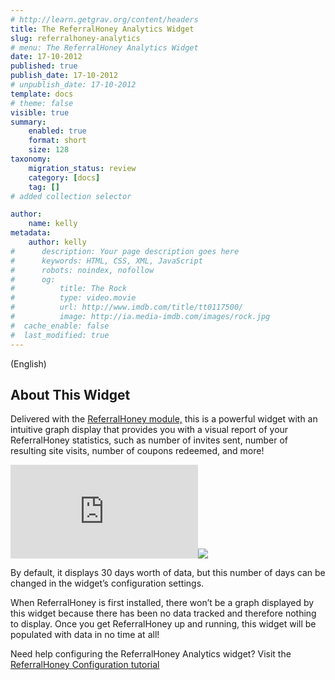 ```yaml
---
# http://learn.getgrav.org/content/headers
title: The ReferralHoney Analytics Widget
slug: referralhoney-analytics
# menu: The ReferralHoney Analytics Widget
date: 17-10-2012
published: true
publish_date: 17-10-2012
# unpublish_date: 17-10-2012
template: docs
# theme: false
visible: true
summary:
    enabled: true
    format: short
    size: 128
taxonomy:
    migration_status: review
    category: [docs]
    tag: []
# added collection selector

author:
    name: kelly
metadata:
    author: kelly
#      description: Your page description goes here
#      keywords: HTML, CSS, XML, JavaScript
#      robots: noindex, nofollow
#      og:
#          title: The Rock
#          type: video.movie
#          url: http://www.imdb.com/title/tt0117500/
#          image: http://ia.media-imdb.com/images/rock.jpg
#  cache_enable: false
#  last_modified: true
---
```


(English)

## About This Widget

Delivered with the <a href=""> ReferralHoney module,</a> this is a powerful widget with an intuitive graph display that provides you with a visual report of your ReferralHoney statistics, such as number of invites sent, number of resulting site visits, number of coupons redeemed, and more!

[![](http://localhost/wordpress_mailbeez_EOL/wp-content/themes/awake/lib/scripts/timthumb/thumb.php?src=http://www.mailbeez.com/images/doc/mailbeez/coupon_referral_honey/referralhoney_widget.png&w=270&h=95&zc=1&q=100 "ReferralHoney Analytics Widget")](http://www.mailbeez.com/images/doc/mailbeez/coupon_referral_honey/referralhoney_widget.png "ReferralHoney Analytics Widget")![](http://localhost/wordpress_mailbeez_EOL/wp-content/themes/awake/images/shortcodes/image_shadow.png)

 By default, it displays 30 days worth of data, but this number of days can be changed in the widget’s configuration settings.

When ReferralHoney is first installed, there won’t be a graph displayed by this widget because there has been no data tracked and therefore nothing to display. Once you get ReferralHoney up and running, this widget will be populated with data in no time at all!

Need help configuring the ReferralHoney Analytics widget? Visit the [ReferralHoney Configuration tutorial](/documentation/tutorials/mailbeez-tutorials/mailbeez-referralhoney-configuration-tutorial/)  
  
